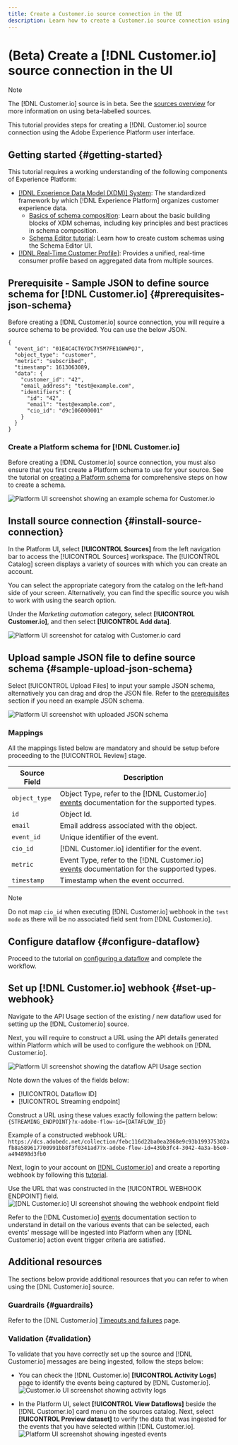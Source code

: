 ```yaml
---
title: Create a Customer.io source connection in the UI 
description: Learn how to create a Customer.io source connection using the Adobe Experience Platform UI.
---
```

# (Beta) Create a [!DNL Customer.io] source connection in the UI

>[!NOTE]
>
>The [!DNL Customer.io] source is in beta. See the [sources overview](../../../../home.md#terms-and-conditions) for more information on using beta-labelled sources.

This tutorial provides steps for creating a [!DNL Customer.io] source connection using the Adobe Experience Platform user interface.

## Getting started {#getting-started}

This tutorial requires a working understanding of the following components of Experience Platform:

* [[!DNL Experience Data Model (XDM)] System](../../../../../xdm/home.md): The standardized framework by which [!DNL Experience Platform] organizes customer experience data.
  * [Basics of schema composition](../../../../../xdm/schema/composition.md): Learn about the basic building blocks of XDM schemas, including key principles and best practices in schema composition.
  * [Schema Editor tutorial](../../../../../xdm/tutorials/create-schema-ui.md): Learn how to create custom schemas using the Schema Editor UI.
* [[!DNL Real-Time Customer Profile]](../../../../../profile/home.md): Provides a unified, real-time consumer profile based on aggregated data from multiple sources.

## Prerequisite - Sample JSON to define source schema for [!DNL Customer.io] {#prerequisites-json-schema}

Before creating a [!DNL Customer.io] source connection, you will require a source schema to be provided. You can use the below JSON.

```
{
  "event_id": "01E4C4CT6YDC7Y5M7FE1GWWPQJ",
  "object_type": "customer",
  "metric": "subscribed",
  "timestamp": 1613063089,
  "data": {
    "customer_id": "42",
    "email_address": "test@example.com",
    "identifiers": {
      "id": "42",
      "email": "test@example.com",
      "cio_id": "d9c106000001"
    }
  }
}
```

### Create a Platform schema for [!DNL Customer.io]

Before creating a [!DNL Customer.io] source connection, you must also ensure that you first create a Platform schema to use for your source. See the tutorial on [creating a Platform schema](../../../../../xdm/schema/composition.md) for comprehensive steps on how to create a schema.

![Platform UI screenshot showing an example schema for Customer.io](../../../../images/tutorials/create/customerio-webhook/schema.png)

## Install source connection {#install-source-connection}

In the Platform UI, select **[!UICONTROL Sources]** from the left navigation bar to access the [!UICONTROL Sources] workspace. The [!UICONTROL Catalog] screen displays a variety of sources with which you can create an account.

You can select the appropriate category from the catalog on the left-hand side of your screen. Alternatively, you can find the specific source you wish to work with using the search option.

Under the *Marketing automation* category, select **[!UICONTROL Customer.io]**, and then select **[!UICONTROL Add data]**.

![Platform UI screenshot for catalog with Customer.io card](../../../../images/tutorials/create/customerio-webhook/catalog-card.png)

## Upload sample JSON file to define source schema {#sample-upload-json-schema}

Select [!UICONTROL Upload Files] to input your sample JSON schema, alternatively you can drag and drop the JSON file. Refer to the [prerequisites](#prerequisites-json-schema) section if you need an example JSON schema.

![Platform UI screenshot with uploaded JSON schema](../../../../images/tutorials/create/customerio-webhook/select-data.png)

### Mappings

All the mappings listed below are mandatory and should be setup before proceeding to the [!UICONTROL Review] stage.

| Source Field | Description |
| --- | --- |
| `object_type` | Object Type, refer to the [!DNL Customer.io] [events](https://customer.io/docs/webhooks/#events) documentation for the supported types. |
| `id` | Object Id. |
| `email` | Email address associated with the object. |
| `event_id` | Unique identifier of the event. |
| `cio_id` | [!DNL Customer.io] identifier for the event.|
| `metric` | Event Type, refer to the [!DNL Customer.io] [events](https://customer.io/docs/webhooks/#events) documentation for the supported types. |
| `timestamp` | Timestamp when the event occurred. |

>[!NOTE]
>
> Do not map `cio_id` when executing [!DNL Customer.io] webhook in the `test mode` as there will be no associated field sent from [!DNL Customer.io].

## Configure dataflow {#configure-dataflow}

Proceed to the tutorial on [configuring a dataflow](../../dataflow/crm.md) and complete the workflow.

## Set up [!DNL Customer.io] webhook {#set-up-webhook}

Navigate to the API Usage section of the existing / new dataflow used for setting up the [!DNL Customer.io] source.

Next, you will require to construct a URL using the API details generated within Platform which will be used to configure the webhook on [!DNL Customer.io].

![Platform UI screenshot showing the dataflow API Usage section](../../images/tutorials/create/customerio-webhook/catalog-card.png)

Note down the values of the fields below: 
* [!UICONTROL Dataflow ID]
* [!UICONTROL Streaming endpoint]

Construct a URL using these values exactly following the pattern below:
```{STREAMING_ENDPOINT}?x-adobe-flow-id={DATAFLOW_ID}```

Example of a constructed webhook URL: ``https://dcs.adobedc.net/collection/febc116d22ba0ea2868e9c93b199375302afb8a589617700991bb8f3f0341ad7?x-adobe-flow-id=439b3fc4-3042-4a3a-b5e0-a494898d3fb0``

Next, login to your account on [[!DNL Customer.io]](https://customer.io/) and create a reporting webhook by following this [tutorial](https://customer.io/docs/webhooks/#setup).

Use the URL that was constructed in the [!UICONTROL WEBHOOK ENDPOINT] field.
![[DNL Customer.io] UI screenshot showing the webhook endpoint field](../../images/tutorials/create/customerio-webhook/webhook.png)

Refer to the [!DNL Customer.io] [events](https://customer.io/docs/webhooks/#events) documentation section to understand in detail on the various events that can be selected, each events' message will be ingested into Platform when any [!DNL Customer.io] action event trigger criteria are satisfied.

## Additional resources

The sections below provide additional resources that you can refer to when using the [DNL Customer.io] source.

### Guardrails {#guardrails}

Refer to the [DNL Customer.io] [Timeouts and failures](https://customer.io/docs/webhooks/#timeouts-and-failures) page.

### Validation {#validation}

To validate that you have correctly set up the source and [!DNL Customer.io] messages are being ingested, follow the steps below:

* You can check the [!DNL Customer.io] **[!UICONTROL Activity Logs]** page to identify the events being captured by [!DNL Customer.io].
![Customer.io UI screenshot showing activity logs](../../images/tutorials/create/customerio-webhook/activity-logs.png)

* In the Platform UI, select **[!UICONTROL View Dataflows]** beside the [!DNL Customer.io] card menu on the sources catalog. Next, select **[!UICONTROL Preview dataset]** to verify the data that was ingested for the events that you have selected within [!DNL Customer.io].
![Platform UI screenshot showing ingested events](../../images/tutorials/create/customerio-webhook/platform-dataset.png)
